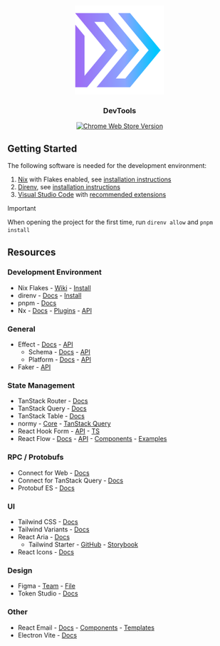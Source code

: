 <p align="center">
  <a href="https://dev.tools/">
    <img width=200px height=200px src="./apps/api-recorder-extension/assets/icon.png">
  </a>
</p>

<h3 align="center">DevTools</h3>

<div align="center">

[![Chrome Web Store Version](https://img.shields.io/chrome-web-store/v/bcnbbkdpnoeaaedhhnlefgpijlpbmije?logo=googlechrome&logoColor=white&label=API%20Recorder%20Extension)](https://chromewebstore.google.com/detail/api-recorder/bcnbbkdpnoeaaedhhnlefgpijlpbmije)

</div>

## Getting Started

The following software is needed for the development environment:

1. [Nix](https://nixos.org/) with Flakes enabled, see [installation instructions](https://github.com/DeterminateSystems/nix-installer)
2. [Direnv](https://direnv.net/), see [installation instructions](https://direnv.net/docs/installation.html)
3. [Visual Studio Code](https://code.visualstudio.com/) with [recommended extensions](https://code.visualstudio.com/docs/editor/extension-marketplace#_recommended-extensions)

> [!IMPORTANT]
> When opening the project for the first time, run `direnv allow` and `pnpm install`

## Resources

### Development Environment

- Nix Flakes - [Wiki](https://wiki.nixos.org/wiki/Flakes) - [Install](https://github.com/DeterminateSystems/nix-installer#readme)
- direnv - [Docs](https://direnv.net/) - [Install](https://direnv.net/docs/installation.html)
- pnpm - [Docs](https://pnpm.io/motivation)
- Nx - [Docs](https://nx.dev/getting-started/intro) - [Plugins](https://nx.dev/plugin-registry) - [API](https://nx.dev/nx-api)

### General

- Effect - [Docs](https://effect.website/docs/) - [API](https://effect-ts.github.io/effect/docs/effect)
  - Schema - [Docs](https://effect.website/docs/schema/introduction/) - [API](https://effect-ts.github.io/effect/effect/Schema.ts.html)
  - Platform - [Docs](https://effect.website/docs/platform/introduction/) - [API](https://effect-ts.github.io/effect/docs/platform)
- Faker - [API](https://fakerjs.dev/api/)

### State Management

- TanStack Router - [Docs](https://tanstack.com/router/latest/docs/framework/react/overview)
- TanStack Query - [Docs](https://tanstack.com/query/latest/docs/framework/react/overview)
- TanStack Table - [Docs](https://tanstack.com/table/latest/docs/introduction)
- normy - [Core](https://github.com/klis87/normy#readme) - [TanStack Query](https://github.com/klis87/normy/tree/master/packages/normy-react-query#readme)
- React Hook Form - [API](https://react-hook-form.com/docs) - [TS](https://react-hook-form.com/ts)
- React Flow - [Docs](https://reactflow.dev/learn) - [API](https://reactflow.dev/api-reference) - [Components](https://reactflow.dev/components) - [Examples](https://reactflow.dev/examples)

### RPC / Protobufs

- Connect for Web - [Docs](https://connectrpc.com/docs/web/getting-started)
- Connect for TanStack Query - [Docs](https://github.com/connectrpc/connect-query-es)
- Protobuf ES - [Docs](https://github.com/bufbuild/protobuf-es/blob/main/MANUAL.md)

### UI

- Tailwind CSS - [Docs](https://tailwindcss.com/docs/installation)
- Tailwind Variants - [Docs](https://www.tailwind-variants.org/docs/introduction)
- React Aria - [Docs](https://react-spectrum.adobe.com/react-aria/components.html)
  - Tailwind Starter - [GitHub](https://github.com/adobe/react-spectrum/tree/main/starters/tailwind) - [Storybook](https://react-spectrum.adobe.com/react-aria-tailwind-starter/)
- React Icons - [Docs](https://react-icons.github.io/react-icons)

### Design

- Figma - [Team](https://www.figma.com/files/team/1400037238435055305/all-projects) - [File](https://www.figma.com/design/psOxuc1CnTJTklIvga49To/DevTools)
- Token Studio - [Docs](https://docs.tokens.studio/)

### Other

- React Email - [Docs](https://react.email/docs/introduction) - [Components](https://react.email/components) - [Templates](https://react.email/templates)
- Electron Vite - [Docs](https://electron-vite.org/guide/)
